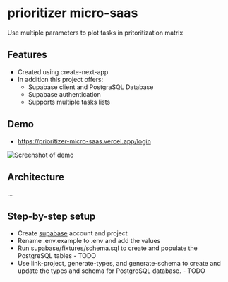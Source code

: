 # prioritizer micro-saas

Use multiple parameters to plot tasks in pritoritization matrix

## Features

- Created using create-next-app
- In addition this project offers:
  - Supabase client and PostgraSQL Database
  - Supabase authentication
  - Supports multiple tasks lists

## Demo

- https://prioritizer-micro-saas.vercel.app/login

![Screenshot of demo]()

## Architecture

...

## Step-by-step setup

- Create [supabase](https://supabase.com/) account and project
- Rename .env.example to .env and add the values
- Run supabase/fixtures/schema.sql to create and populate the PostgreSQL tables - TODO
- Use link-project, generate-types, and generate-schema to create and update the types and schema for PostgreSQL database. - TODO


